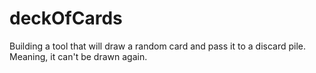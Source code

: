 # deckOfCards
Building a tool that will draw a random card and pass it to a discard pile. Meaning, it can't be drawn again. 
